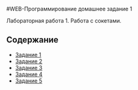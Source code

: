 #WEB-Программирование домашнее задание 1

Лабораторная работа 1. Работа с сокетами.


## Содержание

- [Задание 1](task1.md)
- [Задание 2](task2.md)
- [Задание 3](task3.md)
- [Задание 4](task4.md)
- [Задание 5](task5.md)